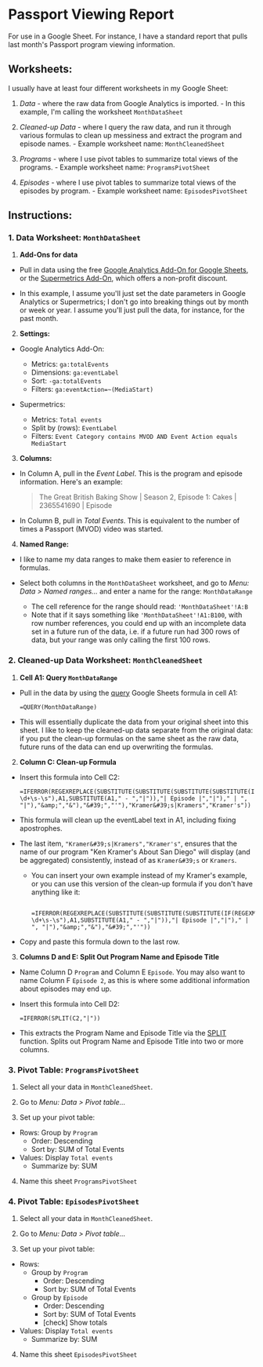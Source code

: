 # Passport Viewing Report
For use in a Google Sheet. For instance, I have a standard report that pulls last month's Passport program viewing information. 

## Worksheets:
I usually have at least four different worksheets in my Google Sheet:

  1. *Data* - where the raw data from Google Analytics is imported.
    - In this example, I'm calling the worksheet `MonthDataSheet`

  2. *Cleaned-up Data* - where I query the raw data, and run it through various formulas to clean up messiness and extract the program and episode names.
    - Example worksheet name: `MonthCleanedSheet`

  3. *Programs* - where I use pivot tables to summarize total views of the programs.
    - Example worksheet name: `ProgramsPivotSheet`

  4. *Episodes* - where I use pivot tables to summarize total views of the episodes by program.
    - Example worksheet name: `EpisodesPivotSheet`


## Instructions:
### 1. Data Worksheet: `MonthDataSheet`

1. **Add-Ons for data**
  - Pull in data using the free [Google Analytics Add-On for Google Sheets](https://chrome.google.com/webstore/detail/google-analytics/fefimfimnhjjkomigakinmjileehfopp?utm_source=permalink), or the [Supermetrics Add-On](https://chrome.google.com/webstore/detail/supermetrics/bnkdidgbiidpnohlnhmkehlimlnfhgce?utm_source=permalink), which offers a non-profit discount.

  - In this example, I assume you'll just set the date parameters in Google Analytics or Supermetrics; I don't go into breaking things out by month or week or year. I assume you'll just pull the data, for instance, for the past month.

2. **Settings:**

  - Google Analytics Add-On:

    - Metrics: `ga:totalEvents`
    - Dimensions: `ga:eventLabel`
    - Sort: `-ga:totalEvents`
    - Filters: `ga:eventAction=~(MediaStart)`

  - Supermetrics:

    - Metrics: `Total events`
    - Split by (rows): `EventLabel`
    - Filters: `Event Category contains MVOD AND Event Action equals MediaStart`

3. **Columns:**

  - In Column A, pull in the *Event Label*. This is the program and episode information. Here's an example:
    >The Great British Baking Show | Season 2, Episode 1: Cakes | 2365541690 | Episode

  - In Column B, pull in *Total Events*. This is equivalent to the number of times a Passport (MVOD) video was started.

4. **Named Range:**

  - I like to name my data ranges to make them easier to reference in formulas.  

  - Select both columns in the `MonthDataSheet` worksheet, and go to *Menu: Data >  Named ranges...* and enter a name for the range: `MonthDataRange`

    - The cell reference for the range should read: `'MonthDataSheet'!A:B`
    - Note that if it says something like `'MonthDataSheet'!A1:B100`, with row number references, you could end up with an incomplete data set in a future run of the data, i.e. if a future run had 300 rows of data, but your range was only calling the first 100 rows.

### 2. Cleaned-up Data Worksheet: `MonthCleanedSheet`

1. **Cell A1: Query `MonthDataRange`**

  - Pull in the data by using the [query](https://support.google.com/docs/answer/3093343?hl=en) Google Sheets formula in cell A1:

    ```
    =QUERY(MonthDataRange)
    ```
  - This will essentially duplicate the data from your original sheet into this sheet. I like to keep the cleaned-up data separate from the original data: if you put the clean-up formulas on the same sheet as the raw data, future runs of the data can end up overwriting the formulas.  

2. **Column C: Clean-up Formula**

  - Insert this formula into Cell C2:

    ```
    =IFERROR(REGEXREPLACE(SUBSTITUTE(SUBSTITUTE(SUBSTITUTE(SUBSTITUTE(IF(REGEXMATCH(A1,"Episode \d+\s-\s"),A1,SUBSTITUTE(A1," - ","|")),"| Episode |","|")," | ", "|"),"&amp;","&"),"&#39;","'"),"Kramer&#39;s|Kramers","Kramer's"))
    ```

  - This formula will clean up the eventLabel text in A1, including fixing apostrophes.

  - The last item, `"Kramer&#39;s|Kramers","Kramer's"`, ensures that the name of our program "Ken Kramer's About San Diego" will display (and be aggregated) consistently, instead of as `Kramer&#39;s` or `Kramers`.

    - You can insert your own example instead of my Kramer's example, or you can use this version of the clean-up formula if you don't have anything like it:

      ```
        =IFERROR(REGEXREPLACE(SUBSTITUTE(SUBSTITUTE(SUBSTITUTE(IF(REGEXMATCH(A1,"Episode \d+\s-\s"),A1,SUBSTITUTE(A1," - ","|")),"| Episode |","|")," | ", "|"),"&amp;","&"),"&#39;","'"))
      ```  
  - Copy and paste this formula down to the last row.

3. **Columns D and E: Split Out Program Name and Episode Title**

  - Name Column D `Program` and Column E `Episode`. You may also want to name Column F `Episode 2`, as this is where some additional information about episodes may end up.

  - Insert this formula into Cell D2:

    ```
    =IFERROR(SPLIT(C2,"|"))
    ```

  - This extracts the Program Name and Episode Title via the [SPLIT](https://support.google.com/docs/answer/3094136?hl=en) function. Splits out Program Name and Episode Title into two or more columns.

### 3. Pivot Table: `ProgramsPivotSheet`

1. Select all your data in `MonthCleanedSheet`.

2. Go to *Menu: Data > Pivot table...*

3. Set up your pivot table:

  - Rows: Group by `Program`
    - Order: Descending
    - Sort by: SUM of Total Events
  - Values: Display `Total events`
    - Summarize by: SUM

4. Name this sheet `ProgramsPivotSheet`

### 4. Pivot Table: `EpisodesPivotSheet`

1. Select all your data in `MonthCleanedSheet`.

2. Go to *Menu: Data > Pivot table...*

3. Set up your pivot table:

  - Rows:
    - Group by `Program`
      - Order: Descending
      - Sort by: SUM of Total Events
    - Group by `Episode`
      - Order: Descending
      - Sort by: SUM of Total Events
      - [check] Show totals
  - Values: Display `Total events`
    - Summarize by: SUM

4. Name this sheet `EpisodesPivotSheet`
